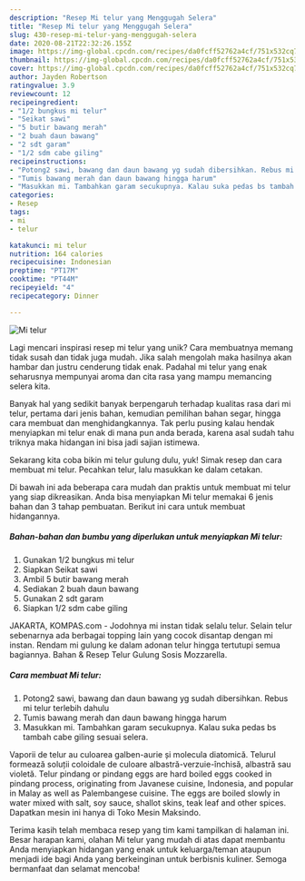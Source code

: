 ```yaml
---
description: "Resep Mi telur yang Menggugah Selera"
title: "Resep Mi telur yang Menggugah Selera"
slug: 430-resep-mi-telur-yang-menggugah-selera
date: 2020-08-21T22:32:26.155Z
image: https://img-global.cpcdn.com/recipes/da0fcff52762a4cf/751x532cq70/mi-telur-foto-resep-utama.jpg
thumbnail: https://img-global.cpcdn.com/recipes/da0fcff52762a4cf/751x532cq70/mi-telur-foto-resep-utama.jpg
cover: https://img-global.cpcdn.com/recipes/da0fcff52762a4cf/751x532cq70/mi-telur-foto-resep-utama.jpg
author: Jayden Robertson
ratingvalue: 3.9
reviewcount: 12
recipeingredient:
- "1/2 bungkus mi telur"
- "Seikat sawi"
- "5 butir bawang merah"
- "2 buah daun bawang"
- "2 sdt garam"
- "1/2 sdm cabe giling"
recipeinstructions:
- "Potong2 sawi, bawang dan daun bawang yg sudah dibersihkan. Rebus mi telur terlebih dahulu"
- "Tumis bawang merah dan daun bawang hingga harum"
- "Masukkan mi. Tambahkan garam secukupnya. Kalau suka pedas bs tambah cabe giling sesuai selera."
categories:
- Resep
tags:
- mi
- telur

katakunci: mi telur 
nutrition: 164 calories
recipecuisine: Indonesian
preptime: "PT17M"
cooktime: "PT44M"
recipeyield: "4"
recipecategory: Dinner

---
```



![Mi telur](https://img-global.cpcdn.com/recipes/da0fcff52762a4cf/751x532cq70/mi-telur-foto-resep-utama.jpg)

Lagi mencari inspirasi resep mi telur yang unik? Cara membuatnya memang tidak susah dan tidak juga mudah. Jika salah mengolah maka hasilnya akan hambar dan justru cenderung tidak enak. Padahal mi telur yang enak seharusnya mempunyai aroma dan cita rasa yang mampu memancing selera kita.

Banyak hal yang sedikit banyak berpengaruh terhadap kualitas rasa dari mi telur, pertama dari jenis bahan, kemudian pemilihan bahan segar, hingga cara membuat dan menghidangkannya. Tak perlu pusing kalau hendak menyiapkan mi telur enak di mana pun anda berada, karena asal sudah tahu triknya maka hidangan ini bisa jadi sajian istimewa.

Sekarang kita coba bikin mi telur gulung dulu, yuk! Simak resep dan cara membuat mi telur. Pecahkan telur, lalu masukkan ke dalam cetakan.


Di bawah ini ada beberapa cara mudah dan praktis untuk membuat mi telur yang siap dikreasikan. Anda bisa menyiapkan Mi telur memakai 6 jenis bahan dan 3 tahap pembuatan. Berikut ini cara untuk membuat hidangannya.

<!--inarticleads1-->

##### Bahan-bahan dan bumbu yang diperlukan untuk menyiapkan Mi telur:

1. Gunakan 1/2 bungkus mi telur
1. Siapkan Seikat sawi
1. Ambil 5 butir bawang merah
1. Sediakan 2 buah daun bawang
1. Gunakan 2 sdt garam
1. Siapkan 1/2 sdm cabe giling


JAKARTA, KOMPAS.com - Jodohnya mi instan tidak selalu telur. Selain telur sebenarnya ada berbagai topping lain yang cocok disantap dengan mi instan. Rendam mi gulung ke dalam adonan telur hingga tertutupi semua bagiannya. Bahan &amp; Resep Telur Gulung Sosis Mozzarella. 

<!--inarticleads2-->

##### Cara membuat Mi telur:

1. Potong2 sawi, bawang dan daun bawang yg sudah dibersihkan. Rebus mi telur terlebih dahulu
1. Tumis bawang merah dan daun bawang hingga harum
1. Masukkan mi. Tambahkan garam secukupnya. Kalau suka pedas bs tambah cabe giling sesuai selera.


Vaporii de telur au culoarea galben-aurie și molecula diatomică. Telurul formează soluții coloidale de culoare albastră-verzuie-închisă, albastră sau violetă. Telur pindang or pindang eggs are hard boiled eggs cooked in pindang process, originating from Javanese cuisine, Indonesia, and popular in Malay as well as Palembangese cuisine. The eggs are boiled slowly in water mixed with salt, soy sauce, shallot skins, teak leaf and other spices. Dapatkan mesin ini hanya di Toko Mesin Maksindo. 

Terima kasih telah membaca resep yang tim kami tampilkan di halaman ini. Besar harapan kami, olahan Mi telur yang mudah di atas dapat membantu Anda menyiapkan hidangan yang enak untuk keluarga/teman ataupun menjadi ide bagi Anda yang berkeinginan untuk berbisnis kuliner. Semoga bermanfaat dan selamat mencoba!
